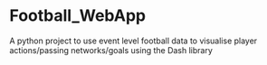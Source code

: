 # Football_WebApp
 A python project to use event level football data to visualise player actions/passing networks/goals using the Dash library

